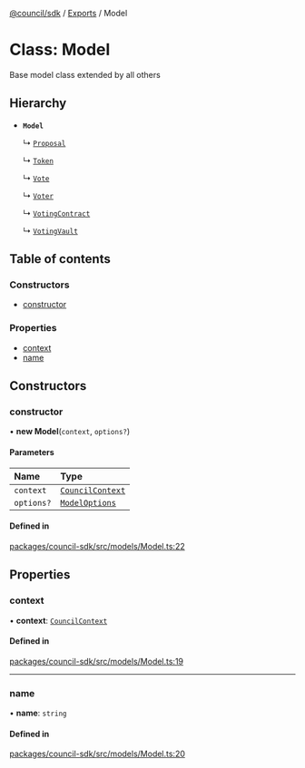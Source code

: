 [@council/sdk](../README.md) / [Exports](../modules.md) / Model

# Class: Model

Base model class extended by all others

## Hierarchy

- **`Model`**

  ↳ [`Proposal`](Proposal.md)

  ↳ [`Token`](Token.md)

  ↳ [`Vote`](Vote.md)

  ↳ [`Voter`](Voter.md)

  ↳ [`VotingContract`](VotingContract.md)

  ↳ [`VotingVault`](VotingVault.md)

## Table of contents

### Constructors

- [constructor](Model.md#constructor)

### Properties

- [context](Model.md#context)
- [name](Model.md#name)

## Constructors

### constructor

• **new Model**(`context`, `options?`)

#### Parameters

| Name | Type |
| :------ | :------ |
| `context` | [`CouncilContext`](CouncilContext.md) |
| `options?` | [`ModelOptions`](../interfaces/ModelOptions.md) |

#### Defined in

[packages/council-sdk/src/models/Model.ts:22](https://github.com/element-fi/council-monorepo/blob/887341f/packages/council-sdk/src/models/Model.ts#L22)

## Properties

### context

• **context**: [`CouncilContext`](CouncilContext.md)

#### Defined in

[packages/council-sdk/src/models/Model.ts:19](https://github.com/element-fi/council-monorepo/blob/887341f/packages/council-sdk/src/models/Model.ts#L19)

___

### name

• **name**: `string`

#### Defined in

[packages/council-sdk/src/models/Model.ts:20](https://github.com/element-fi/council-monorepo/blob/887341f/packages/council-sdk/src/models/Model.ts#L20)
